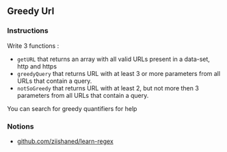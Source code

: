 ## Greedy Url

### Instructions

Write 3 functions :

- `getURL` that returns an array with all valid URLs present in a data-set, http and https
- `greedyQuery` that returns URL with at least 3 or more parameters from all URLs that contain a query.
- `notSoGreedy` that returns URL with at least 2, but not more then 3 parameters from all URLs that contain a query.

You can search for greedy quantifiers for help

### Notions

- [github.com/ziishaned/learn-regex](https://github.com/ziishaned/learn-regex)
